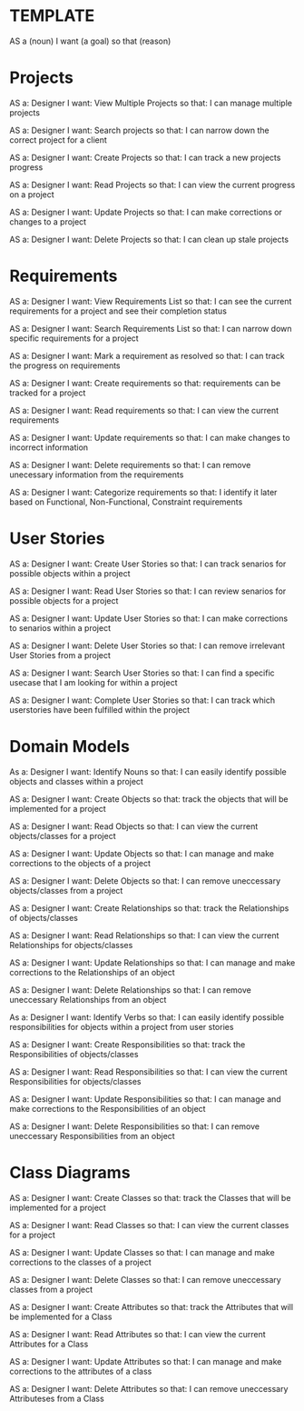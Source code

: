 # TEMPLATE
AS a (noun) 
I want (a goal) 
so that (reason)


# Projects

AS a: Designer
I want: View Multiple Projects
so that: I can manage multiple projects

AS a: Designer
I want: Search projects
so that: I can narrow down the correct project for a client

AS a: Designer
I want: Create Projects
so that: I can track a new projects progress

AS a: Designer
I want: Read Projects
so that: I can view the current progress on a project

AS a: Designer
I want: Update Projects
so that: I can make corrections or changes to a project

AS a: Designer
I want: Delete Projects
so that: I can clean up stale projects

# Requirements

AS a: Designer
I want: View Requirements List
so that: I can see the current requirements for a project and see their completion status

AS a: Designer
I want: Search Requirements List
so that: I can narrow down specific requirements for a project

AS a: Designer
I want: Mark a requirement as resolved
so that: I can track the progress on requirements

AS a: Designer
I want: Create requirements 
so that: requirements can be tracked for a project

AS a: Designer
I want: Read requirements
so that: I can view the current requirements

AS a: Designer
I want: Update requirements
so that: I can make changes to incorrect information

AS a: Designer
I want: Delete requirements
so that: I can remove unecessary information from the requirements

AS a: Designer
I want: Categorize requirements
so that: I identify it later based on Functional, Non-Functional, Constraint requirements

# User Stories

AS a: Designer
I want: Create User Stories
so that: I can track senarios for possible objects within a project

AS a: Designer
I want: Read User Stories
so that: I can review senarios for possible objects for a project

AS a: Designer
I want: Update User Stories
so that: I can make corrections to senarios within a project

AS a: Designer
I want: Delete User Stories
so that: I can remove irrelevant User Stories from a project

AS a: Designer
I want: Search User Stories
so that: I can find a specific usecase that I am looking for within a project

AS a: Designer
I want: Complete User Stories
so that: I can track which userstories have been fulfilled within the project

# Domain Models

As a: Designer
I want: Identify Nouns
so that: I can easily identify possible objects and classes within a project

AS a: Designer
I want: Create Objects
so that: track the objects that will be implemented for a project

AS a: Designer
I want: Read Objects
so that:  I can view the current objects/classes for a project

AS a: Designer
I want: Update Objects
so that:  I can manage and make corrections to the objects of a project

AS a: Designer
I want: Delete Objects
so that:  I can remove uneccessary objects/classes from a project

AS a: Designer
I want: Create Relationships
so that: track the Relationships of objects/classes

AS a: Designer
I want: Read Relationships
so that:  I can view the current Relationships for objects/classes

AS a: Designer
I want: Update Relationships
so that:  I can manage and make corrections to the Relationships of an object

AS a: Designer
I want: Delete Relationships
so that:  I can remove uneccessary Relationships from an object

As a: Designer
I want: Identify Verbs
so that: I can easily identify possible responsibilities for objects within a project from user stories

AS a: Designer
I want: Create Responsibilities
so that: track the Responsibilities of objects/classes

AS a: Designer
I want: Read Responsibilities
so that:  I can view the current Responsibilities for objects/classes

AS a: Designer
I want: Update Responsibilities
so that:  I can manage and make corrections to the Responsibilities of an object

AS a: Designer
I want: Delete Responsibilities
so that:  I can remove uneccessary Responsibilities from an object

# Class Diagrams

AS a: Designer
I want: Create Classes
so that: track the Classes that will be implemented for a project

AS a: Designer
I want: Read Classes
so that:  I can view the current classes for a project

AS a: Designer
I want: Update Classes
so that:  I can manage and make corrections to the classes of a project

AS a: Designer
I want: Delete Classes
so that:  I can remove uneccessary classes from a project

AS a: Designer
I want: Create Attributes
so that: track the Attributes that will be implemented for a Class

AS a: Designer
I want: Read Attributes
so that:  I can view the current Attributes for a Class

AS a: Designer
I want: Update Attributes
so that:  I can manage and make corrections to the attributes of a class

AS a: Designer
I want: Delete Attributes
so that:  I can remove uneccessary Attributeses from a Class